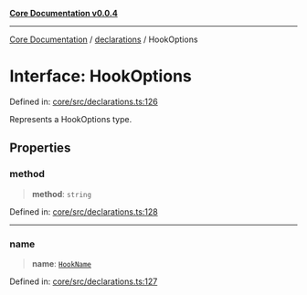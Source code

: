 [**Core Documentation v0.0.4**](../../README.md)

***

[Core Documentation](../../modules.md) / [declarations](../README.md) / HookOptions

# Interface: HookOptions

Defined in: [core/src/declarations.ts:126](https://github.com/stonemjs/core/blob/93efe04ef1a71ad6f49c3b315da54d45ace50f23/src/declarations.ts#L126)

Represents a HookOptions type.

## Properties

### method

> **method**: `string`

Defined in: [core/src/declarations.ts:128](https://github.com/stonemjs/core/blob/93efe04ef1a71ad6f49c3b315da54d45ace50f23/src/declarations.ts#L128)

***

### name

> **name**: [`HookName`](../type-aliases/HookName.md)

Defined in: [core/src/declarations.ts:127](https://github.com/stonemjs/core/blob/93efe04ef1a71ad6f49c3b315da54d45ace50f23/src/declarations.ts#L127)

